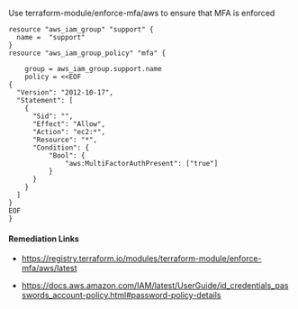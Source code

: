 
Use terraform-module/enforce-mfa/aws to ensure that MFA is enforced

```hcl
resource "aws_iam_group" "support" {
  name =  "support"
}
resource "aws_iam_group_policy" "mfa" {
   
    group = aws_iam_group.support.name
    policy = <<EOF
{
  "Version": "2012-10-17",
  "Statement": [
    {
      "Sid": "",
      "Effect": "Allow",
      "Action": "ec2:*",
      "Resource": "*",
      "Condition": {
          "Bool": {
              "aws:MultiFactorAuthPresent": ["true"]
          }
      }
    }
  ]
}
EOF
}

```

#### Remediation Links
 - https://registry.terraform.io/modules/terraform-module/enforce-mfa/aws/latest

 - https://docs.aws.amazon.com/IAM/latest/UserGuide/id_credentials_passwords_account-policy.html#password-policy-details

